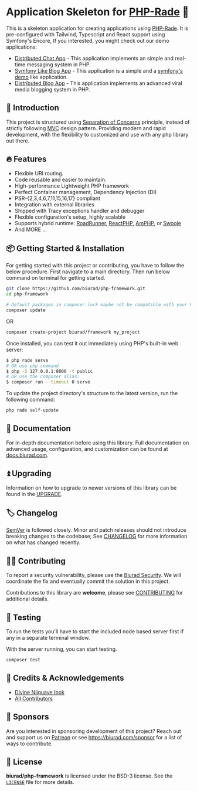 # Application Skeleton for [PHP-Rade] 👊

This is a skeleton application for creating applications using [PHP-Rade]. It is pre-configured with Tailwind, Typescript and React support using Symfony's Encore, If you interested, you might check out our demo applications:

* [Distributed Chat App][] - This application implements an simple and real-time messaging system in PHP.
* [Symfony Like Blog App][] - This application is a simple and a [symfony's demo][sf-demo] like application.
* [Distributed Blog App][] - This application implements an advanced viral media blogging system in PHP.

## 🔰 Introduction

This project is structured using [Separation of Concerns][SOC] principle, instead of strictly following [MVC] design pattern. Providing modern and rapid development, with the flexibility to customized and use with any php library out there.

## 🔥 Features

- Flexible URI routing.
- Code reusable and easier to maintain.
- High-performance Lightweight PHP framework
- Perfect Container management, Dependency Injection (DI)
- PSR-{2,3,4,6,7,11,15,16,17} compliant
- Integration with external libraries
- Shipped with Tracy exceptions handler and debugger
- Flexible configuration's setup, highly scalable
- Supports hybrid runtime: [RoadRunner], [ReactPHP], [AmPHP], or [Swoole]
- And MORE ...


## 📦 Getting Started & Installation

For getting started with this project or contributing, you have to follow the below procedure. First navigate to a main directory. Then run below command on terminal for getting started.

```sh
git clone https://github.com/biurad/php-framework.git
cd php-framework

# Default packages in composer.lock maybe not be compatible with your PHP version.
composer update
```

OR

```sh
composer create-project biurad/framework my_project
```

Once installed, you can test it out immediately using PHP's built-in web server:

```sh
$ php rade serve
# OR use php command
$ php -S 127.0.0.1:8000 -t public
# OR use the composer alias:
$ composer run --timeout 0 serve
```

To update the project directory's structure to the latest version, run the following command:

```sh
php rade self-update
```

## 📓 Documentation

For in-depth documentation before using this library. Full documentation on advanced usage, configuration, and customization can be found at [docs.biurad.com](https://docs.biurad.com).

## ⏫ Upgrading

Information on how to upgrade to newer versions of this library can be found in the [UPGRADE].

## 🏷️ Changelog

[SemVer](http://semver.org/) is followed closely. Minor and patch releases should not introduce breaking changes to the codebase; See [CHANGELOG] for more information on what has changed recently.

## 👷‍♀️ Contributing

To report a security vulnerability, please use the [Biurad Security](https://security.biurad.com). We will coordinate the fix and eventually commit the solution in this project.

Contributions to this library are **welcome**, please see [CONTRIBUTING] for additional details.

## 🧪 Testing

To run the tests you'll have to start the included node based server first if any in a separate terminal window.

With the server running, you can start testing.

```bash
composer test
```

## 👥 Credits & Acknowledgements

- [Divine Niiquaye Ibok][@divineniiquaye]
- [All Contributors][]

## 🙌 Sponsors

Are you interested in sponsoring development of this project? Reach out and support us on [Patreon](https://www.patreon.com/biurad) or see <https://biurad.com/sponsor> for a list of ways to contribute.

## 📄 License

**biurad/php-framework** is licensed under the BSD-3 license. See the [`LICENSE`](LICENSE) file for more details.

[@divineniiquaye]: https://github.com/divineniiquaye
[UPGRADE]: UPGRADE.md
[CHANGELOG]: CHANGELOG.md
[CONTRIBUTING]: ./.github/CONTRIBUTING.md
[All Contributors]: https://github.com/divineniiquaye/php-framework/contributors
[PHP]: https://php.net
[Composer]: https://getcomposer.org/
[PHP-Rade]: https://github.com/divineniiquaye/php-rade
[RoadRunner]: https://github.com/spiral/roadrunner
[ReactPHP]: https://github.com/reactphp/reactphp
[AmPHP]: https://github.com/amphp/http-server
[Swoole]: https://www.swoole.co.uk/
[Distributed Chat App]: https://github.com/biurad/spacechat
[Distributed Blog App]: https://github.com/biurad/spaceblog
[Symfony Like Blog App]: https://github.com/divineniiquaye/rade-blog
[sf-demo]: https://github.com/symfony/demo
[SOC]: https://en.wikipedia.org/wiki/Separation_of_concerns
[MVC]: https://en.wikipedia.org/wiki/Model-view-controller
